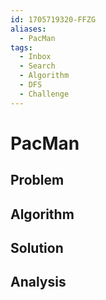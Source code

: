 ```yaml
---
id: 1705719320-FFZG
aliases:
  - PacMan
tags:
  - Inbox
  - Search
  - Algorithm
  - DFS
  - Challenge
---
```


# PacMan

## Problem

## Algorithm

## Solution

## Analysis
